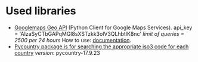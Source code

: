 # Used libraries
 -  [Googlemaps Geo API](https://github.com/googlemaps/google-maps-services-python.git) (Python Client for Google Maps Services). 
    api_key = 'AIzaSyCTbGAPqMGl8sXSTzkk3olV3QLhbtlK8nc' *limit of queries = 2500 per 24 hours*
    How to use: [documentation](https://developers.google.com/maps/documentation/geocoding/start?hl=ru).
-   [Pycountry package is for searching the appropriate iso3 code for each country](https://pypi.python.org/pypi/pycountry)
    *version*: pycountry-17.9.23
